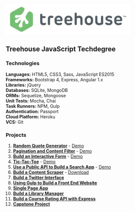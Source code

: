 ![Treehouse](treehouse.png)

## Treehouse JavaScript Techdegree


### Technologies

**Languages:** HTML5, CSS3, Sass, JavaScript ES2015  
**Frameworks:** Bootstrap 4, Express, Angular 1.x  
**Libraries:** jQuery  
**Databases:** SQLite, MongoDB  
**ORMs:** Sequelize, Mongoose  
**Unit Tests:** Mocha, Chai  
**Task Runners:** NPM, Gulp  
**Authentication:** Passport  
**Cloud Platform:** Heroku  
**VCS:** Git


### Projects

1.  **[Random Quote Generator](https://github.com/adamelliotfields/treehouse-javascript-techdegree/tree/master/01-random-quote-generator)** - [Demo](https://adamelliotfields.github.io/treehouse-javascript-techdegree/01-random-quote-generator/index.html)
2.  **[Pagination and Content Filter](https://github.com/adamelliotfields/treehouse-javascript-techdegree/tree/master/02-pagination-content-filter)** - [Demo](https://adamelliotfields.github.io/treehouse-javascript-techdegree/02-pagination-content-filter/index.html)
3.  **[Build an Interactive Form](https://github.com/adamelliotfields/treehouse-javascript-techdegree/tree/master/03-interactive-form)** - [Demo](https://adamelliotfields.github.io/treehouse-javascript-techdegree/03-interactive-form/index.html)
4.  **[Tic-Tac-Toe](https://github.com/adamelliotfields/treehouse-javascript-techdegree/tree/master/04-tic-tac-toe)** - [Demo](https://adamelliotfields.github.io/treehouse-javascript-techdegree/04-tic-tac-toe/index.html)
5.  **[Use a Public API to Build a Search App](https://github.com/adamelliotfields/treehouse-javascript-techdegree/tree/master/05-search-app)** - [Demo](https://adamelliotfields.github.io/treehouse-javascript-techdegree/05-search-app/index.html)
6.  **[Build a Content Scraper](https://github.com/adamelliotfields/treehouse-javascript-techdegree/tree/master/06-content-scraper)** - [Download](https://github.com/adamelliotfields/treehouse-javascript-techdegree/raw/master/06-content-scraper/content-scraper.zip)
7.  **[Build a Twitter Interface](https://github.com/adamelliotfields/treehouse-javascript-techdegree/tree/master/07-twitter-interface)**
8.  **[Using Gulp to Build a Front End Website](https://github.com/adamelliotfields/treehouse-javascript-techdegree/tree/master/08-gulp-build)**
9.  **[Single Page App](https://github.com/adamelliotfields/treehouse-javascript-techdegree/tree/master/09-single-page-app)**
10. **[Build a Library Manager](https://github.com/adamelliotfields/treehouse-javascript-techdegree/tree/master/10-library-manager)**
11. **[Build a Course Rating API with Express](https://github.com/adamelliotfields/treehouse-javascript-techdegree/tree/master/11-course-rating-api)**
12. **[Capstone Project](https://github.com/adamelliotfields/treehouse-javascript-techdegree/tree/master/12-capstone-project)**
